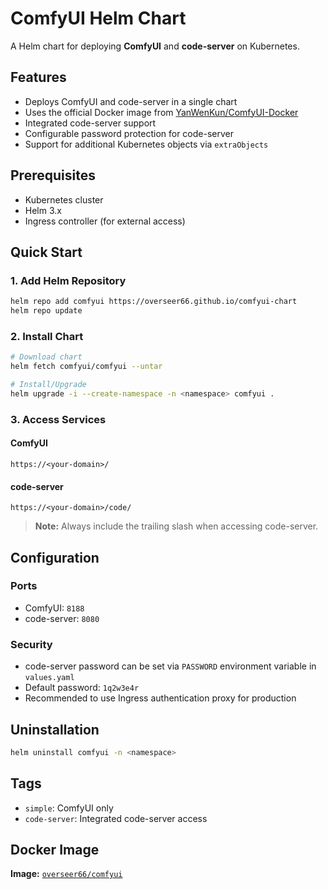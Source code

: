 # ComfyUI Helm Chart

A Helm chart for deploying **ComfyUI** and **code-server** on Kubernetes.

## Features

- Deploys ComfyUI and code-server in a single chart
- Uses the official Docker image from [YanWenKun/ComfyUI-Docker](https://github.com/YanWenKun/ComfyUI-Docker)
- Integrated code-server support
- Configurable password protection for code-server
- Support for additional Kubernetes objects via `extraObjects`

## Prerequisites

- Kubernetes cluster
- Helm 3.x
- Ingress controller (for external access)

## Quick Start

### 1. Add Helm Repository

```bash
helm repo add comfyui https://overseer66.github.io/comfyui-chart
helm repo update
```

### 2. Install Chart

```bash
# Download chart
helm fetch comfyui/comfyui --untar

# Install/Upgrade
helm upgrade -i --create-namespace -n <namespace> comfyui .
```

### 3. Access Services

#### ComfyUI
```
https://<your-domain>/
```

#### code-server
```
https://<your-domain>/code/
```
> **Note:** Always include the trailing slash when accessing code-server.

## Configuration

### Ports
- ComfyUI: `8188`
- code-server: `8080`

### Security
- code-server password can be set via `PASSWORD` environment variable in `values.yaml`
- Default password: `1q2w3e4r`
- Recommended to use Ingress authentication proxy for production

## Uninstallation

```bash
helm uninstall comfyui -n <namespace>
```

## Tags

- `simple`: ComfyUI only
- `code-server`: Integrated code-server access

## Docker Image

**Image:** [`overseer66/comfyui`](https://hub.docker.com/r/overseer66/comfyui)
